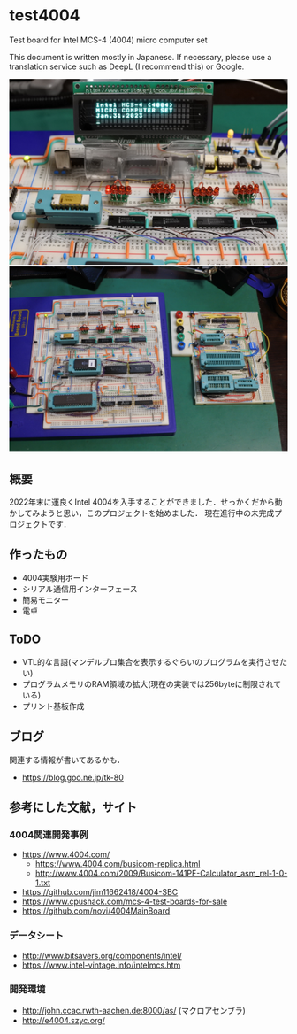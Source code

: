 # test4004
Test board for Intel MCS-4 (4004)  micro computer set

This document is written mostly in Japanese.
If necessary, please use a translation service such as DeepL (I recommend this) or Google.

![](images/title.jpg)
![](images/breadboard.jpg)

## 概要
2022年末に運良くIntel 4004を入手することができました．せっかくだから動かしてみようと思い，このプロジェクトを始めました．
現在進行中の未完成プロジェクトです．

## 作ったもの
- 4004実験用ボード
- シリアル通信用インターフェース
- 簡易モニター
- 電卓

## ToDO
- VTL的な言語(マンデルブロ集合を表示するぐらいのプログラムを実行させたい)
- プログラムメモリのRAM領域の拡大(現在の実装では256byteに制限されている)
- プリント基板作成

## ブログ
関連する情報が書いてあるかも．
- https://blog.goo.ne.jp/tk-80

## 参考にした文献，サイト
### 4004関連開発事例
- https://www.4004.com/
  - https://www.4004.com/busicom-replica.html
  - http://www.4004.com/2009/Busicom-141PF-Calculator_asm_rel-1-0-1.txt
- https://github.com/jim11662418/4004-SBC
- https://www.cpushack.com/mcs-4-test-boards-for-sale
- https://github.com/novi/4004MainBoard


### データシート
- http://www.bitsavers.org/components/intel/
- https://www.intel-vintage.info/intelmcs.htm

### 開発環境
- http://john.ccac.rwth-aachen.de:8000/as/ (マクロアセンブラ)
- http://e4004.szyc.org/